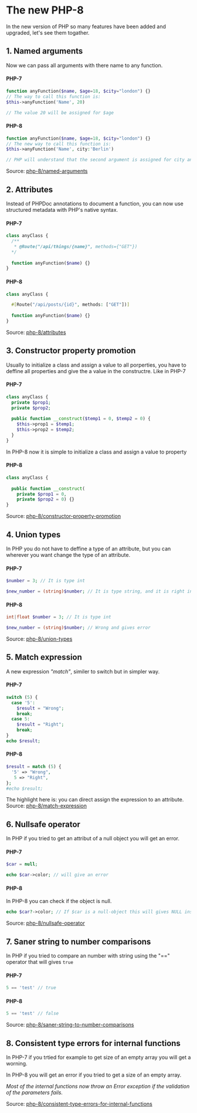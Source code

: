 # The new PHP-8

In the new version of PHP so many features have been added and upgraded, let's see them togather.


## 1. Named arguments
Now we can pass all arguments with there name to any function.
#### PHP-7
```php
function anyFunction($name, $age=18, $city="london") {}
// The way to call this function is:
$this->anyFunction('Name', 20)

// The value 20 will be assigned for $age
```
#### PHP-8
```php
function anyFunction($name, $age=18, $city="london") {}
// The new way to call this function is:
$this->anyFunction('Name', city:'Berlin')

// PHP will understand that the second argument is assigned for city and $age will still as deffined
```
Source: [php-8/named-arguments](https://www.php.net/releases/8.0/en.php#named-arguments)


## 2. Attributes
Instead of PHPDoc annotations to document a function, you can now use structured metadata with PHP's native syntax. 

#### PHP-7
```php
class anyClass {
  /**
   * @Route("/api/things/{name}", methods={"GET"})
  */
  
  function anyFunction($name) {}
}
```

#### PHP-8
```php
class anyClass {

  #[Route("/api/posts/{id}", methods: ["GET"])]
  
  function anyFunction($name) {}
}
```
Source: [php-8/attributes](https://www.php.net/releases/8.0/en.php#attributes)


## 3. Constructor property promotion
Usually to initialize a class and assign a value to all porperties, you have to deffine all properties and give the a value in the constructre. 
Like in PHP-7
#### PHP-7
```php
class anyClass {
  private $prop1;
  private $prop2;
  
  public function __construct($temp1 = 0, $temp2 = 0) {
    $this->prop1 = $temp1;
    $this->prop2 = $temp2;
  }
}
```
In PHP-8 now it is simple to initialize a class and assign a value to property

#### PHP-8
```php
class anyClass {
 
  public function __construct(
    private $prop1 = 0, 
    private $prop2 = 0) {}
}
```
Source: [php-8/constructor-property-promotion](https://www.php.net/releases/8.0/en.php#constructor-property-promotion)


## 4. Union types
In PHP you do not have to deffine a type of an attribute, but you can wherever you want change the type of an attribute.

#### PHP-7

```php
$number = 3; // It is type int

$new_number = (string)$number; // It is type string, and it is right in PHP-7. Although you want to assign just number in the $number.
```

#### PHP-8
```php
int|float $number = 3; // It is type int

$new_number = (string)$number; // Wrong and gives error
```
Source: [php-8/union-types](https://www.php.net/releases/8.0/en.php#union-types)

## 5. Match expression
A new expression *"match"*, similer to switch but in simpler way.

#### PHP-7
```php
switch (5) {
  case '5':
    $result = "Wrong";
    break;
  case 5:
    $result = "Right";
    break;
}
echo $result;
```

#### PHP-8
```php
$result = match (5) {
  '5' => "Wrong",
   5 => "Right",
};
#echo $result;
```

The highlight here is: you can direct assign the expression to an attribute.
Source: [php-8/match-expression](https://www.php.net/releases/8.0/en.php#match-expression)

## 6. Nullsafe operator
In PHP if you tried to get an attribut of a null object you will get an error.

#### PHP-7
```php
$car = null;

echo $car->color; // will give an error
```

#### PHP-8
In PHP-8 you can check if the object is null.
```php
echo $car?->color; // If $car is a null-object this will gives NULL instade of an error
```
Source: [php-8/nullsafe-operator](https://www.php.net/releases/8.0/en.php#nullsafe-operator)

## 7. Saner string to number comparisons
In PHP if you tried to compare an number with string using the "==" operator that will gives `true`

#### PHP-7
```php
5 == 'test' // true
```

#### PHP-8
```php
5 == 'test' // false
```
Source: [php-8/saner-string-to-number-comparisons](https://www.php.net/releases/8.0/en.php#saner-string-to-number-comparisons)


## 8. Consistent type errors for internal functions
In PHP-7 if you trtied for example to get size of an empty array you will get a worning.

In PHP-8 you will get an error if you tried to get a size of an empty array.

*_Most of the internal functions now throw an Error exception if the validation of the parameters fails._*

Source: [php-8/consistent-type-errors-for-internal-functions](https://www.php.net/releases/8.0/en.php#consistent-type-errors-for-internal-functions)
